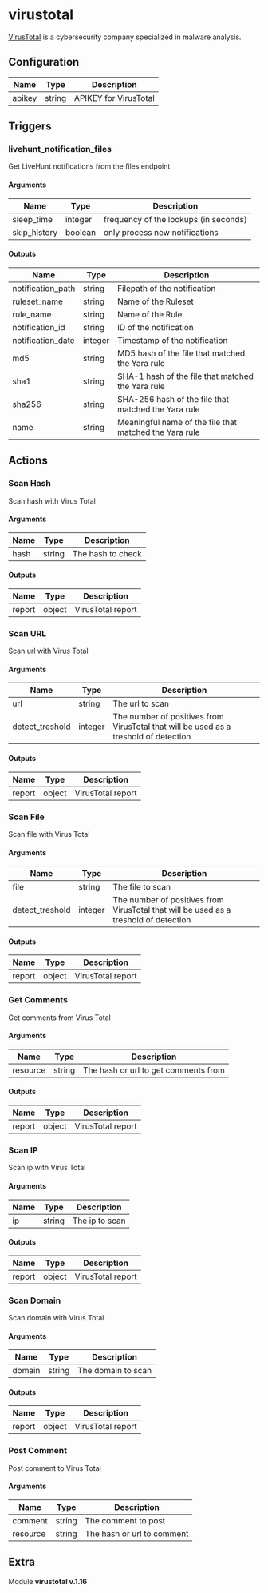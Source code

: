 # virustotal



[VirusTotal](https://www.virustotal.com) is a cybersecurity company specialized in malware analysis.

## Configuration



| Name      |  Type   |  Description  |
| --------- | ------- | --------------------------- |
| apikey | string | APIKEY for VirusTotal |





## Triggers

### livehunt_notification_files

Get LiveHunt notifications from the files endpoint



#### Arguments
| Name      |  Type   |  Description  |
| --------- | ------- | --------------------------- |
| sleep_time | integer | frequency of the lookups (in seconds) |
| skip_history | boolean | only process new notifications |






#### Outputs
| Name      |  Type   |  Description  |
| --------- | ------- | --------------------------- |
| notification_path | string | Filepath of the notification |
| ruleset_name | string | Name of the Ruleset |
| rule_name | string | Name of the Rule |
| notification_id | string | ID of the notification |
| notification_date | integer | Timestamp of the notification |
| md5 | string | MD5 hash of the file that matched the Yara rule |
| sha1 | string | SHA-1 hash of the file that matched the Yara rule |
| sha256 | string | SHA-256 hash of the file that matched the Yara rule |
| name | string | Meaningful name of the file that matched the Yara rule |













## Actions

### Scan Hash

Scan hash with Virus Total



#### Arguments

| Name      |  Type   |  Description  |
| --------- | ------- | --------------------------- |
| hash | string | The hash to check |






#### Outputs
| Name      |  Type   |  Description  |
| --------- | ------- | --------------------------- |
| report | object | VirusTotal report |







### Scan URL

Scan url with Virus Total



#### Arguments

| Name      |  Type   |  Description  |
| --------- | ------- | --------------------------- |
| url | string | The url to scan |
| detect_treshold | integer | The number of positives from VirusTotal that will be used as a treshold of detection |






#### Outputs
| Name      |  Type   |  Description  |
| --------- | ------- | --------------------------- |
| report | object | VirusTotal report |







### Scan File

Scan file with Virus Total



#### Arguments

| Name      |  Type   |  Description  |
| --------- | ------- | --------------------------- |
| file | string | The file to scan |
| detect_treshold | integer | The number of positives from VirusTotal that will be used as a treshold of detection |






#### Outputs
| Name      |  Type   |  Description  |
| --------- | ------- | --------------------------- |
| report | object | VirusTotal report |







### Get Comments

Get comments from Virus Total



#### Arguments

| Name      |  Type   |  Description  |
| --------- | ------- | --------------------------- |
| resource | string | The hash or url to get comments from |






#### Outputs
| Name      |  Type   |  Description  |
| --------- | ------- | --------------------------- |
| report | object | VirusTotal report |







### Scan IP

Scan ip with Virus Total



#### Arguments

| Name      |  Type   |  Description  |
| --------- | ------- | --------------------------- |
| ip | string | The ip to scan |






#### Outputs
| Name      |  Type   |  Description  |
| --------- | ------- | --------------------------- |
| report | object | VirusTotal report |







### Scan Domain

Scan domain with Virus Total



#### Arguments

| Name      |  Type   |  Description  |
| --------- | ------- | --------------------------- |
| domain | string | The domain to scan |






#### Outputs
| Name      |  Type   |  Description  |
| --------- | ------- | --------------------------- |
| report | object | VirusTotal report |







### Post Comment

Post comment to Virus Total



#### Arguments

| Name      |  Type   |  Description  |
| --------- | ------- | --------------------------- |
| comment | string | The comment to post |
| resource | string | The hash or url to comment |














## Extra

Module **virustotal v.1.16**
